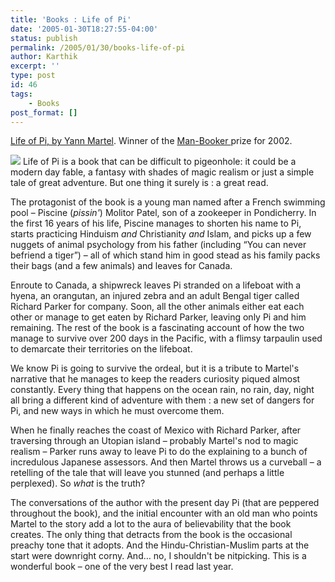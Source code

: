 ```yaml
---
title: 'Books : Life of Pi'
date: '2005-01-30T18:27:55-04:00'
status: publish
permalink: /2005/01/30/books-life-of-pi
author: Karthik
excerpt: ''
type: post
id: 46
tags:
    - Books
post_format: []
---
```

 [Life of Pi, by Yann Martel](http://search.barnesandnoble.com/booksearch/isbnInquiry.asp?userid=5G8rPCrAlG&isbn=0156027321&itm=1). Winner of the [Man-Booker ](http://www.bookerprize.co.uk/aboutprize/previous/2002.html)prize for 2002.

![ ](http://www.erudita.com/images/blog/life_of_pi.gif) Life of Pi is a book that can be difficult to pigeonhole: it could be a modern day fable, a fantasy with shades of magic realism or just a simple tale of great adventure. But one thing it surely is : a great read.

The protagonist of the book is a young man named after a French swimming pool – Piscine (*pissin'*) Molitor Patel, son of a zookeeper in Pondicherry. In the first 16 years of his life, Piscine manages to shorten his name to Pi, starts practicing Hinduism *and* Christianity *and* Islam, and picks up a few nuggets of animal psychology from his father (including “You can never befriend a tiger”) – all of which stand him in good stead as his family packs their bags (and a few animals) and leaves for Canada.

Enroute to Canada, a shipwreck leaves Pi stranded on a lifeboat with a hyena, an orangutan, an injured zebra and an adult Bengal tiger called Richard Parker for company. Soon, all the other animals either eat each other or manage to get eaten by Richard Parker, leaving only Pi and him remaining. The rest of the book is a fascinating account of how the two manage to survive over 200 days in the Pacific, with a flimsy tarpaulin used to demarcate their territories on the lifeboat.

We know Pi is going to survive the ordeal, but it is a tribute to Martel's narrative that he manages to keep the readers curiosity piqued almost constantly. Every thing that happens on the ocean rain, no rain, day, night all bring a different kind of adventure with them : a new set of dangers for Pi, and new ways in which he must overcome them.

When he finally reaches the coast of Mexico with Richard Parker, after traversing through an Utopian island – probably Martel's nod to magic realism – Parker runs away to leave Pi to do the explaining to a bunch of incredulous Japanese assessors. And then Martel throws us a curveball – a retelling of the tale that will leave you stunned (and perhaps a little perplexed). So *what* is the truth?

The conversations of the author with the present day Pi (that are peppered throughout the book), and the initial encounter with an old man who points Martel to the story add a lot to the aura of believability that the book creates. The only thing that detracts from the book is the occasional preachy tone that it adopts. And the Hindu-Christian-Muslim parts at the start were downright corny. And… no, I shouldn't be nitpicking. This is a wonderful book – one of the very best I read last year.